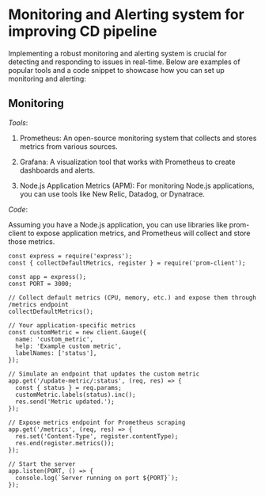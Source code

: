 # Monitoring and Alerting system for improving CD pipeline

Implementing a robust monitoring and alerting system is crucial for detecting and responding to issues in real-time. Below are examples of popular tools and a code snippet to showcase how you can set up monitoring and alerting:


## Monitoring 

_Tools_:

1. Prometheus: An open-source monitoring system that collects and stores metrics from various sources.

2. Grafana: A visualization tool that works with Prometheus to create dashboards and alerts.

3. Node.js Application Metrics (APM): For monitoring Node.js applications, you can use tools like New Relic, Datadog, or Dynatrace.

_Code_:

Assuming you have a Node.js application, you can use libraries like prom-client to expose application metrics, and Prometheus will collect and store those metrics.

```
const express = require('express');
const { collectDefaultMetrics, register } = require('prom-client');

const app = express();
const PORT = 3000;

// Collect default metrics (CPU, memory, etc.) and expose them through /metrics endpoint
collectDefaultMetrics();

// Your application-specific metrics
const customMetric = new client.Gauge({
  name: 'custom_metric',
  help: 'Example custom metric',
  labelNames: ['status'],
});

// Simulate an endpoint that updates the custom metric
app.get('/update-metric/:status', (req, res) => {
  const { status } = req.params;
  customMetric.labels(status).inc();
  res.send('Metric updated.');
});

// Expose metrics endpoint for Prometheus scraping
app.get('/metrics', (req, res) => {
  res.set('Content-Type', register.contentType);
  res.end(register.metrics());
});

// Start the server
app.listen(PORT, () => {
  console.log(`Server running on port ${PORT}`);
});

```

   
